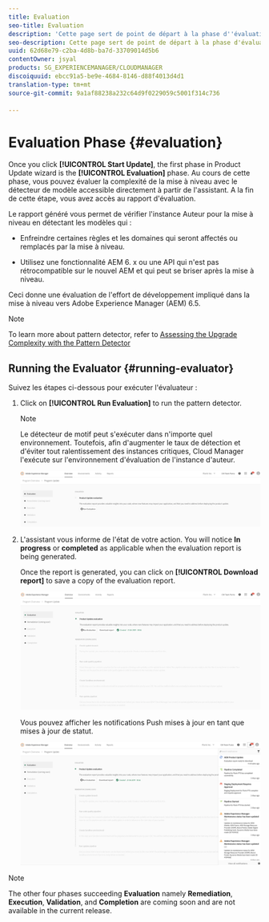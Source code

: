 ```yaml
---
title: Evaluation
seo-title: Evaluation
description: 'Cette page sert de point de départ à la phase d''évaluation dans l''Assistant de mise à jour des produits. '
seo-description: Cette page sert de point de départ à la phase d'évaluation dans l'Assistant de mise à jour des produits.
uuid: 62d68e79-c2ba-4d8b-ba7d-33709014d5b6
contentOwner: jsyal
products: SG_EXPERIENCEMANAGER/CLOUDMANAGER
discoiquuid: ebcc91a5-be9e-4684-8146-d88f4013d4d1
translation-type: tm+mt
source-git-commit: 9a1af88238a232c64d9f0229059c5001f314c736

---
```



# Evaluation Phase {#evaluation}

Once you click **[!UICONTROL Start Update]**, the first phase in Product Update wizard is the **[!UICONTROL Evaluation]** phase. Au cours de cette phase, vous pouvez évaluer la complexité de la mise à niveau avec le détecteur de modèle accessible directement à partir de l&#39;assistant. A la fin de cette étape, vous avez accès au rapport d&#39;évaluation.

Le rapport généré vous permet de vérifier l&#39;instance Auteur pour la mise à niveau en détectant les modèles qui :

* Enfreindre certaines règles et les domaines qui seront affectés ou remplacés par la mise à niveau.

* Utilisez une fonctionnalité AEM 6. x ou une API qui n&#39;est pas rétrocompatible sur le nouvel AEM et qui peut se briser après la mise à niveau.

Ceci donne une évaluation de l&#39;effort de développement impliqué dans la mise à niveau vers Adobe Experience Manager (AEM) 6.5.

>[!NOTE]
>To learn more about pattern detector, refer to [Assessing the Upgrade Complexity with the Pattern Detector](https://helpx.adobe.com/experience-manager/6-4/sites/deploying/using/pattern-detector.html)

## Running the Evaluator {#running-evaluator}

Suivez les étapes ci-dessous pour exécuter l&#39;évaluateur :

1. Click on **[!UICONTROL Run Evaluation]** to run the pattern detector.

   >[!NOTE]
   >Le détecteur de motif peut s&#39;exécuter dans n&#39;importe quel environnement. Toutefois, afin d&#39;augmenter le taux de détection et d&#39;éviter tout ralentissement des instances critiques, Cloud Manager l&#39;exécute sur l&#39;environnement d&#39;évaluation de l&#39;instance d&#39;auteur.

   ![](assets/Run-Evaluation.png)

1. L&#39;assistant vous informe de l&#39;état de votre action. You will notice **In progress** or **completed** as applicable when the evaluation report is being generated.

   Once the report is generated, you can click on **[!UICONTROL Download report]** to save a copy of the evaluation report.

   ![](assets/Evaluation-1.png)

   Vous pouvez afficher les notifications Push mises à jour en tant que mises à jour de statut.

   ![](assets/Evaluation-pulse-notification.png)

>[!NOTE]
>The other four phases succeeding **Evaluation** namely **Remediation**, **Execution**, **Validation**, and **Completion** are coming soon and are not available in the current release.
